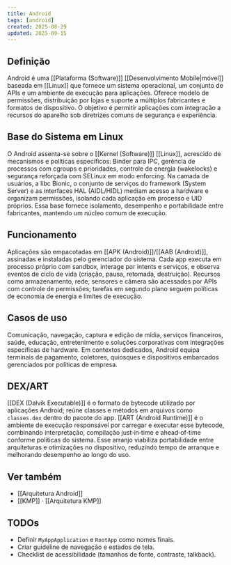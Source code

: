 ```yaml
---
title: Android
tags: [android]
created: 2025-08-29
updated: 2025-09-15
---
```

## Definição

Android é uma [[Plataforma (Software)]] [[Desenvolvimento Mobile|móvel]] baseada em [[Linux]] que fornece um sistema operacional, um conjunto de APIs e um ambiente de execução para aplicações. Oferece modelo de permissões, distribuição por lojas e suporte a múltiplos fabricantes e formatos de dispositivo. O objetivo é permitir aplicações com integração a recursos do aparelho sob diretrizes comuns de segurança e experiência.

## Base do Sistema em Linux

O Android assenta-se sobre o [[Kernel (Software)]] [[Linux]], acrescido de mecanismos e políticas específicos: Binder para IPC, gerência de processos com cgroups e prioridades, controle de energia (wakelocks) e segurança reforçada com SELinux em modo enforcing. Na camada de usuários, a libc Bionic, o conjunto de serviços do framework (System Server) e as interfaces HAL (AIDL/HIDL) mediam acesso a hardware e organizam permissões, isolando cada aplicação em processo e UID próprios. Essa base fornece isolamento, desempenho e portabilidade entre fabricantes, mantendo um núcleo comum de execução.

## Funcionamento

Aplicações são empacotadas em [[APK (Android)]]/[[AAB (Android)]], assinadas e instaladas pelo gerenciador do sistema. Cada app executa em processo próprio com sandbox, interage por intents e serviços, e observa eventos de ciclo de vida (criação, pausa, retomada, destruição). Recursos como armazenamento, rede, sensores e câmera são acessados por APIs com controle de permissões; tarefas em segundo plano seguem políticas de economia de energia e limites de execução.

## Casos de uso

Comunicação, navegação, captura e edição de mídia, serviços financeiros, saúde, educação, entretenimento e soluções corporativas com integrações específicas de hardware. Em contextos dedicados, Android equipa terminais de pagamento, coletores, quiosques e dispositivos embarcados gerenciados por políticas de empresa.

## DEX/ART

[[DEX (Dalvik Executable)]] é o formato de bytecode utilizado por aplicações Android; reúne classes e métodos em arquivos como `classes.dex` dentro do pacote do app. [[ART (Android Runtime)]] é o ambiente de execução responsável por carregar e executar esse bytecode, combinando interpretação, compilação just‑in‑time e ahead‑of‑time conforme políticas do sistema. Esse arranjo viabiliza portabilidade entre arquiteturas e otimizações no dispositivo, reduzindo tempo de arranque e melhorando desempenho ao longo do uso.
## Ver também
- [[Arquitetura Android]]
- [[KMP]] · [[Arquitetura KMP]]

## TODOs
- Definir `MyAppApplication` e `RootApp` como nomes finais.
- Criar guideline de navegação e estados de tela.
- Checklist de acessibilidade (tamanhos de fonte, contraste, talkback).
